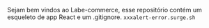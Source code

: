 Sejam bem vindos ao Labe-commerce, esse repositório contém um esqueleto de app React e um .gitignore.
```xxxalert-error.surge.sh```
